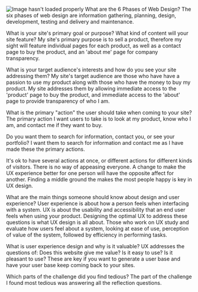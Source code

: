
![Image hasn't loaded properly](/imgs/Site-Map.jpeg)
What are the 6 Phases of Web Design?
The six phases of web design are information gathering, planning, design, development, testing and delivery and maintenance. 

What is your site's primary goal or purpose? What kind of content will your site feature?
My site's primary purpose is to sell a product, therefore my sight will feature individual pages for each product, as well as a contact page to buy the product, and an 'about me' page for company transparency. 

What is your target audience's interests and how do you see your site addressing them?
My site's target audience are those who have have a passion to use my product along with those who have the money to buy my product. My site addresses them by allowing immediate access to the 'product' page to buy the product, and immediate access to the 'about' page to provide transparency of who I am. 

What is the primary "action" the user should take when coming to your site? 
The primary action I want users to take is to look at my product, know who I am, and contact me if they want to buy. 

Do you want them to search for information, contact you, or see your portfolio? 
I want them to search for information and contact me as I have made these the primary actions.

It's ok to have several actions at once, or different actions for different kinds of visitors.
There is no way of appeasing everyone. A change to make the UX experience better for one person will have the opposite affect for another. Finding a middle ground the makes the most people happy is key in UX design. 

What are the main things someone should know about design and user experience?
User experience is about how a person feels when interfacing with a system. UX is about the usability and accessibility that an end user feels when using your product. Designing the optimal UX to address these questions is what UX design is all about. Those who work on UX study and evaluate how users feel about a system, looking at ease of use, perception of value of the system, followed by efficiency in performing tasks.  

What is user experience design and why is it valuable? 
UX addresses the questions of: Does this website give me value? Is it easy to use? Is it pleasant to use? These are key if you want to generate a user base and have your user base keep coming back to your sites.  

Which parts of the challenge did you find tedious?
The part of the challenge I found most tedious was answering all the reflection questions. 